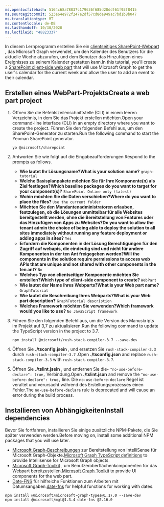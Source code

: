 ```yaml
---
ms.openlocfilehash: 5164c68a78837c179636f685d28ddf61f93f8415
ms.sourcegitcommit: 523e64e972f247e2df57cd8de949ac7bd1b8b047
ms.translationtype: MT
ms.contentlocale: de-DE
ms.lasthandoff: 10/30/2020
ms.locfileid: "48823337"
---
```

<!-- markdownlint-disable MD002 MD041 -->

<span data-ttu-id="6389f-101">In diesem Lernprogramm erstellen Sie ein [clientseitiges SharePoint-Webpart](https://docs.microsoft.com/sharepoint/dev/spfx/web-parts/overview-client-side-web-parts) , das Microsoft Graph verwendet, um den Kalender des Benutzers für die aktuelle Woche abzurufen, und dem Benutzer das Hinzufügen eines Ereignisses zu seinem Kalender gestatten kann.</span><span class="sxs-lookup"><span data-stu-id="6389f-101">In this tutorial, you'll create a [SharePoint client-side web part](https://docs.microsoft.com/sharepoint/dev/spfx/web-parts/overview-client-side-web-parts) that will use Microsoft Graph to get the user's calendar for the current week and allow the user to add an event to their calendar.</span></span>

## <a name="create-a-web-part-project"></a><span data-ttu-id="6389f-102">Erstellen eines WebPart-Projekts</span><span class="sxs-lookup"><span data-stu-id="6389f-102">Create a web part project</span></span>

1. <span data-ttu-id="6389f-103">Öffnen Sie die Befehlszeilenschnittstelle (CLI) in einem leeren Verzeichnis, in dem Sie das Projekt erstellen möchten.</span><span class="sxs-lookup"><span data-stu-id="6389f-103">Open your command-line interface (CLI) in an empty directory where you want to create the project.</span></span> <span data-ttu-id="6389f-104">Führen Sie den folgenden Befehl aus, um den SharePoint-Generator zu starten.</span><span class="sxs-lookup"><span data-stu-id="6389f-104">Run the following command to start the Yeoman SharePoint generator.</span></span>

    ```Shell
    yo @microsoft/sharepoint
    ```

1. <span data-ttu-id="6389f-105">Antworten Sie wie folgt auf die Eingabeaufforderungen.</span><span class="sxs-lookup"><span data-stu-id="6389f-105">Respond to the prompts as follows.</span></span>

    - <span data-ttu-id="6389f-106">**Wie lautet Ihr Lösungsname?**</span><span class="sxs-lookup"><span data-stu-id="6389f-106">**What is your solution name?**</span></span> `graph-tutorial`
    - <span data-ttu-id="6389f-107">**Welche Basisplanpakete möchten Sie für Ihre Komponente(n) als Ziel festlegen?**</span><span class="sxs-lookup"><span data-stu-id="6389f-107">**Which baseline packages do you want to target for your component(s)?**</span></span> `SharePoint Online only (latest)`
    - <span data-ttu-id="6389f-108">**Wohin möchten Sie die Daten verschieben?**</span><span class="sxs-lookup"><span data-stu-id="6389f-108">**Where do you want to place the files?**</span></span> `Use the current folder`
    - <span data-ttu-id="6389f-109">**Möchten Sie den Mandantenadministratoren erlauben, festzulegen, ob die Lösungen unmittelbar für alle Websites bereitgestellt werden, ohne die Bereitstellung von Features oder das Hinzufügen von Apps zu Websites?**</span><span class="sxs-lookup"><span data-stu-id="6389f-109">**Do you want to allow the tenant admin the choice of being able to deploy the solution to all sites immediately without running any feature deployment or adding apps in sites?**</span></span> `Yes`
    - <span data-ttu-id="6389f-110">**Erfordern die Komponenten in der Lösung Berechtigungen für den Zugriff auf webapis, die eindeutig sind und nicht für andere Komponenten in der ten Ant freigegeben werden?**</span><span class="sxs-lookup"><span data-stu-id="6389f-110">**Will the components in the solution require permissions to access web APIs that are unique and not shared with other components in the ten ant?**</span></span> `No`
    - <span data-ttu-id="6389f-111">**Welches Typ von clientseitiger Komponente möchten Sie erstellen?**</span><span class="sxs-lookup"><span data-stu-id="6389f-111">**Which type of client-side component to create?**</span></span> `WebPart`
    - <span data-ttu-id="6389f-112">**Wie lautet der Name Ihres Webparts?**</span><span class="sxs-lookup"><span data-stu-id="6389f-112">**What is your Web part name?**</span></span> `GraphTutorial`
    - <span data-ttu-id="6389f-113">**Wie lautet die Beschreibung Ihres Webparts?**</span><span class="sxs-lookup"><span data-stu-id="6389f-113">**What is your Web part description?**</span></span> `GraphTutorial description`
    - <span data-ttu-id="6389f-114">**Welches Framework möchten Sie verwenden?**</span><span class="sxs-lookup"><span data-stu-id="6389f-114">**Which framework would you like to use?**</span></span> `No JavaScript framework`

1. <span data-ttu-id="6389f-115">Führen Sie den folgenden Befehl aus, um die Version des Manuskripts im Projekt auf 3,7 zu aktualisieren.</span><span class="sxs-lookup"><span data-stu-id="6389f-115">Run the following command to update the TypeScript version in the project to 3.7.</span></span>

    ```Shell
    npm install @microsoft/rush-stack-compiler-3.7 --save-dev
    ```

1. <span data-ttu-id="6389f-116">Öffnen Sie **./tsconfig.jsein** , und ersetzen Sie `rush-stack-compiler-3.3` durch `rush-stack-compiler-3.7` .</span><span class="sxs-lookup"><span data-stu-id="6389f-116">Open **./tsconfig.json** and replace `rush-stack-compiler-3.3` with `rush-stack-compiler-3.7`.</span></span>

1. <span data-ttu-id="6389f-117">Öffnen Sie **./tslint.jsein** , und entfernen Sie die- `"no-use-before-declare": true,` Verbindung.</span><span class="sxs-lookup"><span data-stu-id="6389f-117">Open **./tslint.json** and remove the `"no-use-before-declare": true,` line.</span></span> <span data-ttu-id="6389f-118">Die `no-use-before-declare` Regel ist veraltet und verursacht während des Erstellungsprozesses einen Fehler.</span><span class="sxs-lookup"><span data-stu-id="6389f-118">The `no-use-before-declare` rule is deprecated and will cause an error during the build process.</span></span>

## <a name="install-dependencies"></a><span data-ttu-id="6389f-119">Installieren von Abhängigkeiten</span><span class="sxs-lookup"><span data-stu-id="6389f-119">Install dependencies</span></span>

<span data-ttu-id="6389f-120">Bevor Sie fortfahren, installieren Sie einige zusätzliche NPM-Pakete, die Sie später verwenden werden.</span><span class="sxs-lookup"><span data-stu-id="6389f-120">Before moving on, install some additional NPM packages that you will use later.</span></span>

- <span data-ttu-id="6389f-121">[Microsoft Graph-Beschreibungen](https://github.com/microsoftgraph/msgraph-typescript-typings) zur Bereitstellung von IntelliSense für Microsoft Graph-Objekte.</span><span class="sxs-lookup"><span data-stu-id="6389f-121">[Microsoft Graph TypeScript definitions](https://github.com/microsoftgraph/msgraph-typescript-typings) to provide Intellisense for Microsoft Graph objects.</span></span>
- <span data-ttu-id="6389f-122">[Microsoft Graph-Toolkit](https://docs.microsoft.com/graph/toolkit/overview) , um Benutzeroberflächenkomponenten für das Webpart bereitzustellen.</span><span class="sxs-lookup"><span data-stu-id="6389f-122">[Microsoft Graph Toolkit](https://docs.microsoft.com/graph/toolkit/overview) to provide UI components for the web part.</span></span>
- <span data-ttu-id="6389f-123">[Date-FNS](https://date-fns.org/) für hilfreiche Funktionen zum Arbeiten mit Datumsangaben.</span><span class="sxs-lookup"><span data-stu-id="6389f-123">[date-fns](https://date-fns.org/) for helpful functions for working with dates.</span></span>

```Shell
npm install @microsoft/microsoft-graph-types@1.17.0 --save-dev
npm install @microsoft/mgt@1.3.4 date-fns @2.16.0
```
